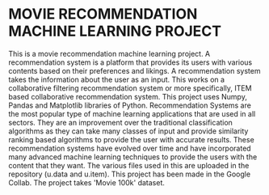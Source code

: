 # MOVIE RECOMMENDATION MACHINE LEARNING PROJECT
This is a movie recommendation machine learning project. A recommendation system is a platform that provides its users with various contents based on their preferences and likings. A recommendation system takes the information about the user as an input. 
This works on a collaborative filtering recommendation system or more specifically, ITEM based collaborative recommendation system.
This project uses Numpy, Pandas and Matplotlib libraries of Python.
Recommendation Systems are the most popular type of machine learning applications that are used in all sectors. 
They are an improvement over the traditional classification algorithms as they can take many classes of input and provide similarity ranking based algorithms to provide the user with accurate results.
These recommendation systems have evolved over time and have incorporated many advanced machine learning techniques to provide the users with the content that they want.
The various files used in this are uploaded in the repository (u.data and u.item).
This project has been made in the Google Collab.
The project takes 'Movie 100k' dataset.
